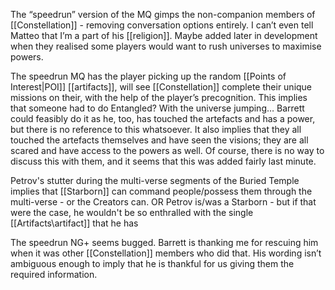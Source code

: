 The “speedrun” version of the MQ gimps the non-companion members of [[Constellation]] - removing conversation options entirely. I can’t even tell Matteo that I’m a part of his [[religion]].
Maybe added later in development when they realised some players would want to rush universes to maximise powers.

The speedrun MQ has the player picking up the random [[Points of Interest|POI]] [[artifacts]], will see [[Constellation]] complete their unique missions on their, with the help of the player’s precognition. 
This implies that someone had to do Entangled? With the universe jumping… Barrett could feasibly do it as he, too, has touched the artefacts and has a power, but there is no reference to this whatsoever.
It also implies that they all touched the artefacts themselves and have seen the visions; they are all scared and have access to the powers as well. Of course, there is no way to discuss this with them, and it seems that this was added fairly last minute.

Petrov's stutter during the multi-verse segments of the Buried Temple implies that [[Starborn]] can command people/possess them through the multi-verse - or the Creators can. OR Petrov is/was a Starborn - but if that were the case, he wouldn't be so enthralled with the single [[Artifacts\artifact]] that he has

The speedrun NG+ seems bugged. Barrett is thanking me for rescuing him when it was other [[Constellation]] members who did that. His wording isn’t ambiguous enough to imply that he is thankful for us giving them the required information.


